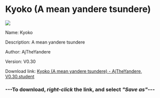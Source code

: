 # Kyoko (A mean yandere tsundere)

<img src = "https://raw.githubusercontent.com/Arbiter1223/Daigaku-Gurashi-Custom-Students/master/Students/Files/Kyoko%20(A%20mean%20yandere%20tsundere).png">

Name: Kyoko

Description: A mean yandere tsundere

Author: AjTheYandere

Version: V0.30

Download link: <a href="https://raw.githubusercontent.com/Arbiter1223/Daigaku-Gurashi-Custom-Students/master/Students/Files/Kyoko%20(A%20mean%20yandere%20tsundere)%20-%20AjTheYandere%2C%20V0.30.student">Kyoko (A mean yandere tsundere) - AjTheYandere, V0.30.student</a>

### ---**To download, _right-click_ the link, and select _"Save as"_**---
